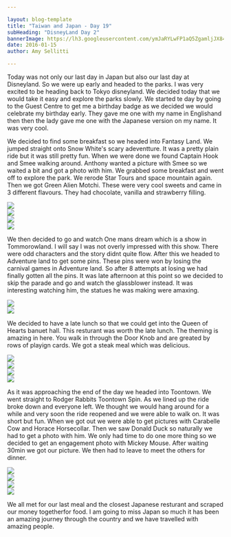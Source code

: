 ```yaml
---

layout: blog-template
title: "Taiwan and Japan - Day 19"
subHeading: "DisneyLand Day 2"
bannerImage: https://lh3.googleusercontent.com/ymJaRYLwFP1aQ5ZgamljJX84zJRYilPTbuT6iv1YCfZTWr4N2biH6ihKgNfOgRefX5VJgDHffEh2cA5CpoM4jzXi-sT1zoHH3x0BVQgmIlJKJCdAHDQ5ScIvjkWFt6IZ0QDcuFzGyw=w2400
date: 2016-01-15
author: Amy Sellitti

---
```




Today was not only our last day in Japan but also our last day at Disneyland. So we were up early and headed to the parks. I was very excited to be heading back to Tokyo disneyland. We decided today that we would take it easy and explore the parks slowly. We started te day by going to the Guest Centre to get me a birthday badge as we decided we would celebrate my birthday early. They gave me one with my name in Englishand then then the lady gave me one with the Japanese version on my name. It was very cool. 

We decided to find some breakfast so we headed into Fantasy Land. We jumped straight onto Snow White's scary adeventture. It was a pretty plain ride but it was still pretty fun. When we were done we found Captain Hook and Smee walking around.  Anthony wanted a picture with Smee so we  waited a bit and got a photo with him. We grabbed some breakfast and went off to explore the park. We rerode Star Tours and space mountain again. Then we got Green Alien Motchi.  These were very cool sweets and came in 3 different flavours. They had chocolate, vanilla and strawberry filling.

<div class="center-image"><img src="https://lh3.googleusercontent.com/iE15csbppMd2cJIejqG_f5DmqGxstNXzPn-DelTEoMHU9BMkBXJlFsZri_KPhXrRsSlARpFsIzrMtVu70z9TNgFMQ1yph_Tdesh--1YoPEqVIez-lFGbq7XyyO05FB43qLfkx6pVzg=w2400" /></div>
<div class="center-image"><img src="https://lh3.googleusercontent.com/djPLVo1t8lJcGWJqwUDxcYXvCpYr0vRN66G6Ei8Ll-Ybr201TF1DCpKUqytucOFzXmqVoUpcSiOhzldDCWrX6CJRqH3KWmdTABnoSvC_EydJDg4gH04Nod9u4IfMoT8f6XDSlbadDg=w2400" /></div>
<div class="center-image"><img src="https://lh3.googleusercontent.com/ymJaRYLwFP1aQ5ZgamljJX84zJRYilPTbuT6iv1YCfZTWr4N2biH6ihKgNfOgRefX5VJgDHffEh2cA5CpoM4jzXi-sT1zoHH3x0BVQgmIlJKJCdAHDQ5ScIvjkWFt6IZ0QDcuFzGyw=w2400" /></div>
<div class="center-image"><img src="https://lh3.googleusercontent.com/4n4vkdIuswhFJO0ktEL0iGV4TmzM9fMO3xpKwoW7z8WnyFf8fLyvD92ZOGyoA3tlvJkc_L8h7dUC8h5cTCEjSHoWOUMikYUmpvfxuG-JJiw5_rdRitbDROpMePnAqv0fzrc23G9E2Q=w2400" /></div>

We then decided to go and watch One mans dream which is a show in Tommorowland. I will say I was not overly impressed with this show. There were odd characters and the story didnt quite flow. After this we headed to Adventure land to get some pins. These pins were won by losing the carnival games in Adventure land. So after 8 attempts at losing we had finally gotten all the pins. It was late afternoon at this point so we decided to skip the parade and go and watch the glassblower instead. It was interesting watching him, the statues he was making were amaxing.

<div class="center-image"><img src="https://lh3.googleusercontent.com/zbSV31v19hcBYjNrrOWsJPoziD5FdhL6mRZke-hI51HJSKOXwoB5xUmKWXCPRCCrtPEBxwsDqXw7Lm8E9xITJqpanDUOwDa0fibN6UBMyhHLufjaIlW_PrPIIvA_IQQFNyji9iDtxA=w2400" /></div>
<div class="center-image"><img src="https://lh3.googleusercontent.com/mrYW3O5pzZR_A_w2Xp9rjaf_MdBtQPZqv_vVCHMFu6hseHugOv_KRYwLzyHXMZyoJG2GaVKNQLgDJOWHLNPQpyxfD4stVv27V35d9NuFPcqSyrFcq4NIK9C5GEiOujSIK1Yqg9KxVA=w2400" /></div>

We decided to have a late lunch so that we could get into the Queen of Hearts banuet hall. This resturant was worth the late lunch. The theming is amazing in here. You walk in through the Door Knob and are greated by rows of playign cards.  We got a steak meal which was delicious. 

<div class="center-image"><img src="https://lh3.googleusercontent.com/uUiB5gjE1_D5n7IC4gfsYmYvIfVHmZ35VtosMno-I79D5cYwEmJD6peJjpeHKPqbFZ-9YBbjJMZUzB4ElyKfym3hfx4P6lMylS2ox02671O9ImnZWuVz-QNDgxWT9jqvsetLKliumA=w2400" /></div>
<div class="center-image"><img src="https://lh3.googleusercontent.com/Zh_r3NspyoKRjNRx4GP6_ChB7qu4pv4O2RFaxixMMoPOZBVTjwsyfwzUBvRya_61rv7WlnKg6ULpHNmU4vai2P1RJkVLr7cFq2tqsQ4D-1Dieq9-NaR-iclAMa9wXxTS46gN1JLXKw=w2400" /></div>
<div class="center-image"><img src="https://lh3.googleusercontent.com/JZPtSIfgf1lfPwTDcaPzMdms6lSlu6ftUO7MGiIK3M2L1GCM1ccwf-_MuVEJzj1ztHdQUlS7EMJG78SryYiqgDq1ntjYRWG3O1SDfB4QtFZHrwl1Y_sGnqgdKszObH1zPVHL3Ca_yw=w2400" /></div>
<div class="center-image"><img src="https://lh3.googleusercontent.com/j-iFp6bTLVzeGkgji0FPbBYMhqXv7c5kDUID_K834PT4TkFPv71Is2wg_hVWR7JqXq_e_Qt3fI_O35yCcmWBa5kNMkhdQUWPGLuuqAf8UKYEayaU7J1jvzoGC7pfbpgZa4sWjXKvZQ=w2400" /></div>


As it was approaching the end of the day we headed into Toontown. We went straight to Rodger Rabbits Toontown Spin. As we lined up the ride broke down and everyone left. We thought we would hang around for a while and very soon the ride reopened and we were able to walk on. It was short but fun. When we got out we were able to get pictures with Carabelle Cow and Horace Horsecollar. Then we saw Donald Duck so naturally we had to get a photo with him. We only had time to do one more thing so we decided to get an engagement photo with Mickey Mouse. After waiting 30min we got our picture. We then had to leave to meet the others for dinner. 

<div class="center-image"><img src="https://lh3.googleusercontent.com/VjzWjdD4VOOkWWrzZovUMwVL6PTa7ZsI_m4bjOmulU_c149VUXK7gGe2fwR_LX7f9o2raDKhHwswiWw8EFUy_f8c06zcM-PvLKxtZbRQpWkV_pZVGwQxS36AEJstzOO2GqmQ5UOkOg=w2400" /></div>
<div class="center-image"><img src="https://lh3.googleusercontent.com/nxQygrlzke1ymvhxcOL-yuq5qy0zkF0foSzcrVZm4_VmDzYgSkcLj9LzS6c9ynLMKo50Ne3xxR4ZvH3p91k811gWpC2zb_IX3M5RfMukj9KaWbZWeBSoGxyOq5mFMVXbxMxQHm0eKw=w2400" /></div>
<div class="center-image"><img src="https://lh3.googleusercontent.com/FVDjCQTUGsT6Vg1WgP0dFRNJ9MWi7UuFeZziM2-twibpUDt1avxNw7OfcWirMHllrvowqwbcfZ_6aHx7y3zdPDWqcKMOgul5E93xtURDy9zj2VSOlU0YYLsfN4YMmlqKdXZmnLaLWA=w2400" /></div>
<div class="center-image"><img src="https://lh3.googleusercontent.com/z-Uz1bY8nORbZsyJEkuiZ1lCkeIijEYYnoAugycKkScVgc2bPogxmjIVJMO-Ai78wku7rliL45ToXJDhItqkYX2oozbatDBoSgxqaSKf5ZuvraMszym5-iyezstnnCVKvhZx4sqXtg=w2400" /></div>

We all met for our last meal and the closest Japanese resturant and scraped our money togetherfor food. I am going to miss Japan so much it has been an amazing journey through the country and we have travelled with amazing people.  